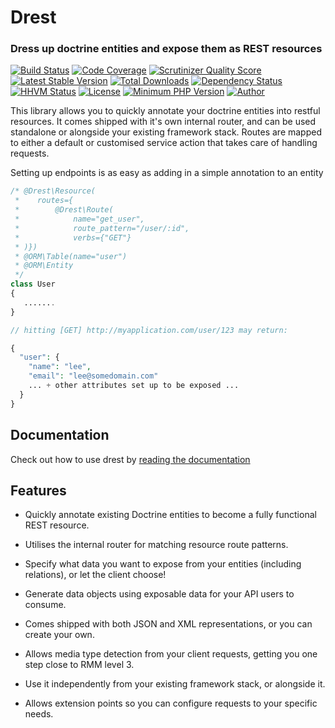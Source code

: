 Drest
=====

### Dress up doctrine entities and expose them as REST resources


[![Build Status](https://travis-ci.org/leedavis81/drest.svg)](https://travis-ci.org/leedavis81/drest/settings)
[![Code Coverage](https://scrutinizer-ci.com/g/leedavis81/drest/badges/coverage.png?b=master)](https://scrutinizer-ci.com/g/leedavis81/drest/?branch=master)
[![Scrutinizer Quality Score](https://scrutinizer-ci.com/g/leedavis81/drest/badges/quality-score.png?s=54655af2afbd263417c9e80a4d6ee9664083b5c5)](https://scrutinizer-ci.com/g/leedavis81/drest/)
[![Latest Stable Version](https://poser.pugx.org/leedavis81/drest/v/stable.png)](https://packagist.org/packages/leedavis81/drest)
[![Total Downloads](https://poser.pugx.org/leedavis81/drest/downloads.png)](https://packagist.org/packages/leedavis81/drest)
[![Dependency Status](https://www.versioneye.com/user/projects/5194ec66296d610002000343/badge.png)](https://www.versioneye.com/user/projects/5194ec66296d610002000343)
[![HHVM Status](http://hhvm.h4cc.de/badge/leedavis81/drest.svg)](http://hhvm.h4cc.de/package/leedavis81/drest)
[![License](https://img.shields.io/badge/license-MIT-blue.svg)](http://opensource.org/licenses/MIT)
[![Minimum PHP Version](http://img.shields.io/badge/php-%3E%3D%205.4-8892BF.svg?style=flat)](http://php.net/releases/#5.4.0)
[![Author](https://img.shields.io/badge/author-%40leedavis81-blue.svg)](http://twitter.com/leedavis)

This library allows you to quickly annotate your doctrine entities into restful resources. It comes shipped with it's own internal router, and can be used standalone or alongside your existing framework stack. Routes are mapped to either a default or customised service action that takes care of handling requests.

Setting up endpoints is as easy as adding in a simple annotation to an entity

```php
/* @Drest\Resource(
 *    routes={
 *        @Drest\Route(
 *            name="get_user",
 *            route_pattern="/user/:id",
 *            verbs={"GET"}
 * )})
 * @ORM\Table(name="user")
 * @ORM\Entity
 */
class User
{
   .......
}

// hitting [GET] http://myapplication.com/user/123 may return:

{
  "user": {
    "name": "lee",
    "email": "lee@somedomain.com"
    ... + other attributes set up to be exposed ...
  }
}
```

## Documentation

Check out how to use drest by [reading the documentation](http://leedavis81.github.io/drest/)

## Features

- Quickly annotate existing Doctrine entities to become a fully functional REST resource.

- Utilises the internal router for matching resource route patterns.

- Specify what data you want to expose from your entities (including relations), or let the client choose!

- Generate data objects using exposable data for your API users to consume.

- Comes shipped with both JSON and XML representations, or you can create your own.

- Allows media type detection from your client requests, getting you one step close to RMM level 3.

- Use it independently from your existing framework stack, or alongside it.

- Allows extension points so you can configure requests to your specific needs.